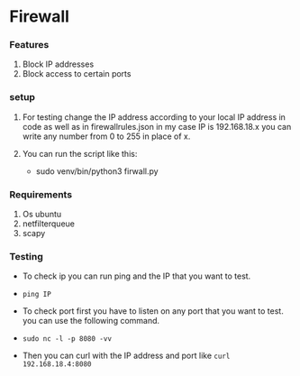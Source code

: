 # Firewall 

### Features
1) Block IP addresses
2) Block access to certain ports 
### setup

1) For testing change the IP address according to your local IP address in code as well as in firewallrules.json in my case IP is 192.168.18.x you can write any number from 0 to 255 in place of x.

2) You can run the script like this:
   - sudo venv/bin/python3 firwall.py
### Requirements
1) Os ubuntu
1) netfilterqueue
2) scapy

### Testing

- To check ip you can run ping and the IP that you want to test.
- `ping IP`

- To check port first you have to listen on any port that you want to test. you can use the following command.
- `sudo nc -l -p 8080 -vv`

- Then you can curl with the IP address and port like `curl 192.168.18.4:8080`